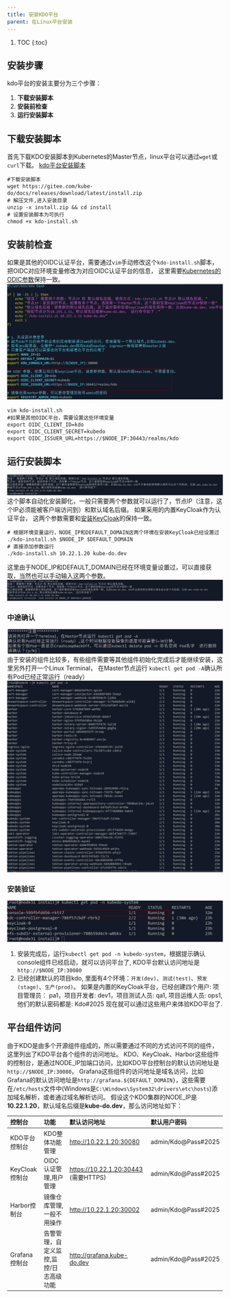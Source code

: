 ```yaml
---
title: 安装KDO平台
parent: 在Linux平台安装
---
```



1. TOC
{:toc}


## 安装步骤
kdo平台的安装主要分为三个步骤：
1. **下载安装脚本**
2. **安装前检查**
3. **运行安装脚本**

## 下载安装脚本
首先下载KDO安装脚本到Kubernetes的Master节点，linux平台可以通过`wget`或`curl`下载。
[kdo平台安装脚本](https://gitee.com/kube-do/docs/releases/download/latest/install.zip)

```shell
#下载安装脚本
wget https://gitee.com/kube-do/docs/releases/download/latest/install.zip
# 解压文件,进入安装目录
unzip -x install.zip && cd install
# 设置安装脚本为可执行 
chmod +x kdo-install.sh
```

## 安装前检查
如果是其他的OIDC认证平台，需要通过`vim`手动修改这个`kdo-install.sh`脚本，把OIDC对应环境变量修改为对应OIDC认证平台的信息，
这里需要[Kubernetes的ODIC参数](../index.md#根据oidc平台设置kubernetes)保持一致。
![](imgs/setup-oidc.png)
```shell
vim kdo-install.sh
#如果是其他OIDC平台，需要设置这些环境变量
export OIDC_CLIENT_ID=kdo
export OIDC_CLIENT_SECRET=kubedo
export OIDC_ISSUER_URL=https://$NODE_IP:30443/realms/kdo
```

## 运行安装脚本
![](imgs/install-help.png)
这个脚本自动化安装脚化，一般只需要两个参数就可以运行了，节点IP（注意，这个IP必须能被客户端访问到）和默认域名后缀。
如果采用的内置KeyCloak作为认证平台， 这两个参数需要和[安装KeyCloak](../keycloak#安装keycloak)的保持一致。
```shell
# 根据环境变量运行，NODE_IP和DEFAULT_DOMAIN这两个环境在安装KeyCloak已经设置过
./kdo-install.sh $NODE_IP $DEFAULT_DOMAIN
# 直接添加参数运行
./kdo-install.sh 10.22.1.20 kube-do.dev
```
这里由于NODE_IP和DEFAULT_DOMAIN已经在环境变量设置过，可以直接获取，当然也可以手动输入这两个参数。
![](imgs/start-install.png)

### 中途确认
![](imgs/wait-install.png)
由于安装的组件比较多，有些组件需要等其他组件初始化完成后才能继续安装，这里另外打开一个Linux Terminal，
在Master节点运行 `kubectl get pod -A`确认所有Pod已经正常运行（ready）
![all-pods-ready.png](imgs/all-pods-ready.png)


### 安装验证
![](imgs/console-is-ready.png)

1. 安装完成后，运行`kubectl get pod -n kubedo-system`，根据提示确认console组件已经启动，就可以访问平台了, KDO平台默认访问地址是`http://$NODE_IP:30080`
2. 已经创建默认的项目kdo, 里面有4个环境：`开发(dev)`、`测试(test)`、`预发(stage)`、`生产(prod)`。 如果是内置的KeyCloak平台，已经创建四个用户: 项目管理员： pa1，项目开发者: dev1，项目测试人员: qa1, 项目运维人员: ops1, 他们的默认密码都是: Kdo#2025
   现在就可以通过这些用户来体验KDO平台了.

   
## 平台组件访问
由于KDO是由多个开源组件组成的，所以需要通过不同的方式访问不同的组件，这里列出了KDO平台各个组件的访问地址。 
KDO、KeyCloak、Harbor这些组件的控制台，是通过NODE_IP加端口访问，比如KDO平台控制台的默认访问地址是`http://$NODE_IP:30080`， 
Grafana这些组件的访问地址是域名访问，比如Grafana的默认访问地址是`http://grafana.${DEFAULT_DOMAIN}`，这些需要在`/etc/hosts`文件中(Windows是`C:\Windows\System32\drivers\etc\hosts`)添加域名解析，或者通过域名解析访问。
假设这个KDO集群的NODE_IP是**10.22.1.20**，默认域名后缀是**kube-do.dev**，那么访问地址如下：

| 控制台         | 功能                   | 默认访问地址                             | 默认用户密码              |     
|:------------|:---------------------|:-----------------------------------|:--------------------|
| KDO平台控制台    | KDO整体功能管理            | http://10.22.1.20:30080            | admin/Kdo@Pass#2025 |
| KeyCloak控制台 | OIDC认证管理,用户管理        | https://10.22.1.20:30443 (需要HTTPS) | admin/Kdo@Pass#2025 |              
| Harbor控制台   | 镜像仓库管理,一般不用操作        | http://10.22.1.20:30002            | admin/Kdo@Pass#2025 |              
| Grafana控制台  | 告警管理，自定义监控,监控/日志高级功能 | http://grafana.kube-do.dev         | admin/Kdo@Pass#2025 |          

